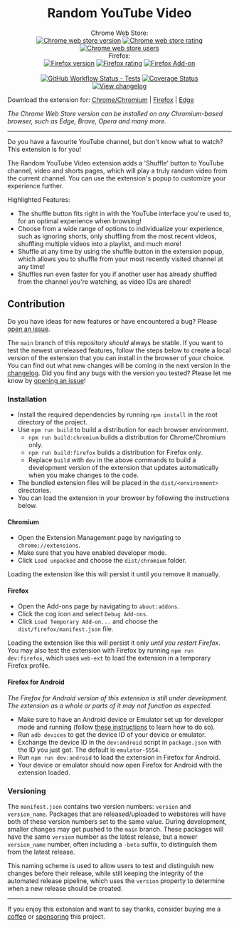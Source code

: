 <h1 align="center">Random YouTube Video</h1>

<p align="center">
Chrome Web Store:
<br>
<a href="https://chromewebstore.google.com/detail/random-youtube-video/kijgnjhogkjodpakfmhgleobifempckf">
  <img src="https://img.shields.io/chrome-web-store/v/kijgnjhogkjodpakfmhgleobifempckf?label=version"
    alt="Chrome web store version"></a>
<a href="https://chromewebstore.google.com/detail/random-youtube-video/kijgnjhogkjodpakfmhgleobifempckf">
  <img src="https://img.shields.io/chrome-web-store/stars/kijgnjhogkjodpakfmhgleobifempckf?label=rating"
    alt="Chrome web store rating"></a>
<a href="https://chromewebstore.google.com/detail/random-youtube-video/kijgnjhogkjodpakfmhgleobifempckf">
  <img src="https://img.shields.io/chrome-web-store/users/kijgnjhogkjodpakfmhgleobifempckf?label=users"
    alt="Chrome web store users"></a>
<br>
Firefox:
<br>
<a href="https://addons.mozilla.org/en-GB/firefox/addon/random-youtube-video/">
<img src="https://img.shields.io/amo/v/random-youtube-video?label=version"
		alt="Firefox version"></a>
<a href="https://addons.mozilla.org/en-GB/firefox/addon/random-youtube-video/">
	<img src="https://img.shields.io/amo/stars/random-youtube-video?label=rating"
		alt="Firefox rating"></a>
<a href="https://addons.mozilla.org/en-GB/firefox/addon/random-youtube-video/">
	<img alt="Firefox Add-on" src="https://img.shields.io/amo/users/random-youtube-video?label=users"
		alt="Firefox users"></a>
<br>
<br>
<a href='https://github.com/NikkelM/Random-YouTube-Video/actions?query=branch%3Amain'>
	<img src="https://img.shields.io/github/actions/workflow/status/NikkelM/Random-YouTube-Video/test.yml?branch=main&label=tests"
		alt="GitHub Workflow Status - Tests"></a>
<a href='https://coveralls.io/github/NikkelM/Random-YouTube-Video?branch=main'>
	<img src='https://coveralls.io/repos/github/NikkelM/Random-YouTube-Video/badge.svg?branch=main' 
		alt='Coverage Status'></a>
<br>
<a href="https://github.com/NikkelM/Random-YouTube-Video/tree/main/CHANGELOG.md">
  <img src="https://img.shields.io/badge/view-changelog-blue"
    alt="View changelog"></a>
</p>

Download the extension for: [Chrome/Chromium](https://chromewebstore.google.com/detail/random-youtube-video/kijgnjhogkjodpakfmhgleobifempckf) | [Firefox](https://addons.mozilla.org/en-GB/firefox/addon/random-youtube-video/) | [Edge](https://microsoftedge.microsoft.com/addons/detail/random-youtube-video/fccfflipicelkilpmgniblpoflkbhdbe)

*The Chrome Web Store version can be installed on any Chromium-based browser, such as Edge, Brave, Opera and many more.*

---

Do you have a favourite YouTube channel, but don't know what to watch? This extension is for you!

The Random YouTube Video extension adds a 'Shuffle' button to YouTube channel, video and shorts pages, which will play a truly random video from the current channel. You can use the extension's popup to customize your experience further.

Highlighted Features:<br>
- The shuffle button fits right in with the YouTube interface you're used to, for an optimal experience when browsing!
- Choose from a wide range of options to individualize your experience, such as ignoring shorts, only shuffling from the most recent videos, shuffling multiple videos into a playlist, and much more!
- Shuffle at any time by using the shuffle button in the extension popup, which allows you to shuffle from your most recently visited channel at any time!
- Shuffles run even faster for you if another user has already shuffled from the channel you're watching, as video IDs are shared!

## Contribution

Do you have ideas for new features or have encountered a bug? Please [open an issue](https://github.com/NikkelM/Random-YouTube-Video/issues/new/choose).

The `main` branch of this repository *should* always be stable. If you want to test the newest unreleased features, follow the steps below to create a local version of the extension that you can install in the browser of your choice.
<br>
You can find out what new changes will be coming in the next version in the [changelog](https://github.com/NikkelM/Random-YouTube-Video/blob/main/CHANGELOG.md).
Did you find any bugs with the version you tested? Please let me know by [opening an issue](https://github.com/NikkelM/Random-YouTube-Video/issues/new/choose)!

### Installation

- Install the required dependencies by running `npm install` in the root directory of the project.
- Use `npm run build` to build a distribution for each browser environment.
	- `npm run build:chromium` builds a distribution for Chrome/Chromium only.
	- `npm run build:firefox` builds a distribution for Firefox only.
	- Replace `build` with `dev` in the above commands to build a development version of the extension that updates automatically when you make changes to the code.
- The bundled extension files will be placed in the `dist/<environment>` directories.
- You can load the extension in your browser by following the instructions below.

#### Chromium

- Open the Extension Management page by navigating to `chrome://extensions`.
- Make sure that you have enabled developer mode.
- Click `Load unpacked` and choose the `dist/chromium` folder.

Loading the extension like this will persist it until you remove it manually.

#### Firefox

- Open the Add-ons page by navigating to `about:addons`.
- Click the cog icon and select `Debug Add-ons`.
- Click `Load Temporary Add-on...` and choose the `dist/firefox/manifest.json` file.

Loading the extension like this will persist it only *until you restart Firefox*. 
You may also test the extension with Firefox by running `npm run dev:firefox`, which uses `web-ext` to load the extension in a temporary Firefox profile. 

#### Firefox for Android

*The Firefox for Android version of this extension is still under development. The extension as a whole or parts of it may not function as expected.*

- Make sure to have an Android device or Emulator set up for developer mode and running (follow [these instructions](https://extensionworkshop.com/documentation/develop/developing-extensions-for-firefox-for-android/#install-and-run-your-extension-in-firefox-for-android) to learn how to do so).
- Run `adb devices` to get the device ID of your device or emulator.
- Exchange the device ID in the `dev:android` script in `package.json` with the ID you just got. The default is `emulator-5554`.
- Run `npm run dev:android` to load the extension in Firefox for Android.
- Your device or emulator should now open Firefox for Android with the extension loaded.

### Versioning

The `manifest.json` contains two version numbers: `version` and `version_name`.
Packages that are released/uploaded to webstores will have both of these version numbers set to the same value.
During development, smaller changes may get pushed to the `main` branch.
These packages will have the same `version` number as the latest release, but a newer `version_name` number, often including a `-beta` suffix, to distinguish them from the latest release.

This naming scheme is used to allow users to test and distinguish new changes before their release, while still keeping the integrity of the automated release pipeline, which uses the `version` property to determine when a new release should be created.

---

If you enjoy this extension and want to say thanks, consider buying me a [coffee](https://ko-fi.com/nikkelm) or [sponsoring](https://github.com/sponsors/NikkelM) this project.
